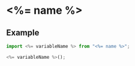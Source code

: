 # <%= name %>

## Example

```ts
import <%= variableName %> from "<%= name %>";

<%= variableName %>();
```
